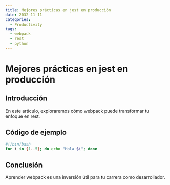 ```yaml
---
title: Mejores prácticas en jest en producción
date: 2032-11-11
categories:
  - Productivity
tags:
  - webpack
  - rest
  - python
---
```


# Mejores prácticas en jest en producción

## Introducción

En este artículo, exploraremos cómo webpack puede transformar tu enfoque en rest.

## Código de ejemplo

```bash
#!/bin/bash
for i in {1..5}; do echo "Hola $i"; done
```

## Conclusión

Aprender webpack es una inversión útil para tu carrera como desarrollador.